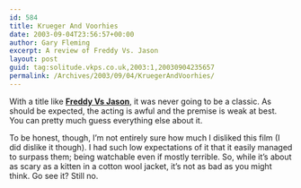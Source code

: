 ```yaml
---
id: 584
title: Krueger And Voorhies
date: 2003-09-04T23:56:57+00:00
author: Gary Fleming
excerpt: A review of Freddy Vs. Jason
layout: post
guid: tag:solitude.vkps.co.uk,2003:1,20030904235657
permalink: /Archives/2003/09/04/KruegerAndVoorhies/
---
```

With a title like **[Freddy Vs Jason](http://us.imdb.com/title/tt0329101/)**, it was never going to be a classic. As should be expected, the acting is awful and the premise is weak at best. You can pretty much guess everything else about it.

To be honest, though, I&#8217;m not entirely sure how much I disliked this film (I did dislike it though). I had such low expectations of it that it easily managed to surpass them; being watchable even if mostly terrible. So, while it&#8217;s about as scary as a kitten in a cotton wool jacket, it&#8217;s not as bad as you might think. Go see it? Still no.